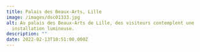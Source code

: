 ```yaml
---
title: Palais des Beaux-Arts, Lille
image: /images/dsc01333.jpg
alt: Au palais des Beaux-Arts de Lille, des visiteurs contemplent une
  installation lumineuse.
description: ""
date: 2022-02-13T10:51:00.000Z
---
```

